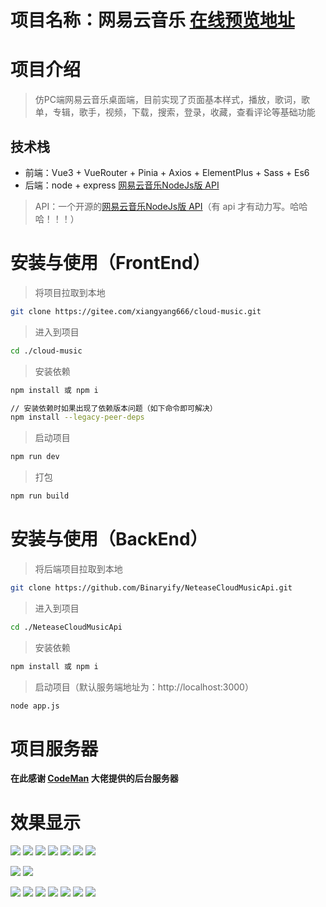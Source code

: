 # 项目名称：网易云音乐 [在线预览地址](http://xiangyang.web3v.work/)

# 项目介绍
> 仿PC端网易云音乐桌面端，目前实现了页面基本样式，播放，歌词，歌单，专辑，歌手，视频，下载，搜索，登录，收藏，查看评论等基础功能
## 技术栈
- 前端：Vue3 + VueRouter + Pinia + Axios + ElementPlus + Sass + Es6
- 后端：node + express [网易云音乐NodeJs版 API](https://binaryify.github.io/NeteaseCloudMusicApi/#/)
> API：一个开源的[网易云音乐NodeJs版 API](https://binaryify.github.io/NeteaseCloudMusicApi/#/)（有 api 才有动力写。哈哈哈！！！）



# 安装与使用（FrontEnd）
> 将项目拉取到本地
``` bash
git clone https://gitee.com/xiangyang666/cloud-music.git
```
> 进入到项目
``` bash
cd ./cloud-music
```
> 安装依赖
``` bash
npm install 或 npm i

// 安装依赖时如果出现了依赖版本问题（如下命令即可解决）
npm install --legacy-peer-deps
```
> 启动项目
``` bash
npm run dev
```
> 打包
``` bash
npm run build
```

# 安装与使用（BackEnd）
> 将后端项目拉取到本地
``` bash
git clone https://github.com/Binaryify/NeteaseCloudMusicApi.git
```
> 进入到项目
``` bash
cd ./NeteaseCloudMusicApi
```
> 安装依赖
``` bash
npm install 或 npm i
```
> 启动项目（默认服务端地址为：http://localhost:3000）
``` bash
node app.js
```


# 项目服务器
**在此感谢 [CodeMan](https://gitee.com/PengGeee) 大佬提供的后台服务器**

# 效果显示
![](public/readme/2.png)
![](public/readme/1.png)
![](public/readme/1-1.png)
![](public/readme/3.png)
![](public/readme/19.png)
![](public/readme/5.png)
![](public/readme/6.png)

![](public/readme/8.png)
![](public/readme/9.png)

![](public/readme/13.png)
![](public/readme/14.png)
![](public/readme/15.png)
![](public/readme/12.png)
![](public/readme/16.png)
![](public/readme/17.png)
![](public/readme/18.png)